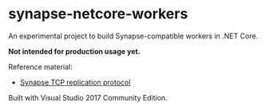 # synapse-netcore-workers
An experimental project to build Synapse-compatible workers in .NET Core.

**Not intended for production usage yet.**

Reference material:
* [Synapse TCP replication protocol](https://github.com/matrix-org/synapse/blob/master/docs/tcp_replication.rst)

Built with Visual Studio 2017 Community Edition.
